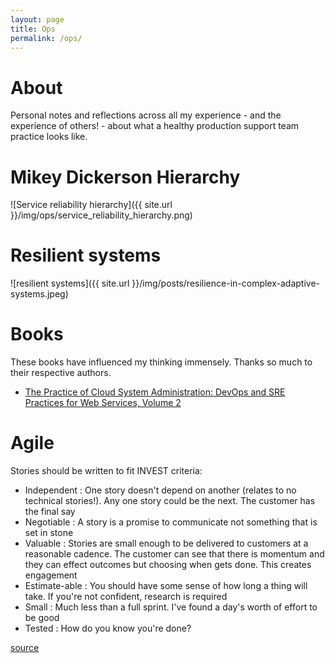 ```yaml
---
layout: page
title: Ops
permalink: /ops/
---
```


# About

Personal notes and reflections across all my experience - and the experience of others! - about what a healthy production support team practice looks like.

# Mikey Dickerson Hierarchy

![Service reliability hierarchy]({{ site.url }}/img/ops/service_reliability_hierarchy.png)

# Resilient systems

![resilient systems]({{ site.url }}/img/posts/resilience-in-complex-adaptive-systems.jpeg)

# Books

These books have influenced my thinking immensely. Thanks so much to their respective authors.

- [The Practice of Cloud System Administration: DevOps and SRE Practices for Web Services, Volume 2](https://www.amazon.ca/Practice-Cloud-System-Administration-Practices/dp/032194318X/ref=sr_1_1?keywords=cloud+system+administration&qid=1556103967&s=gateway&sr=8-1)

# Agile

Stories should be written to fit INVEST criteria:

- Independent : One story doesn't depend on another (relates to no technical stories!). Any one story could be the next. The customer has the final say
- Negotiable : A story is a promise to communicate not something that is set in stone
- Valuable : Stories are small enough to be delivered to customers at a reasonable cadence. The customer can see that there is momentum and they can effect outcomes but choosing when gets done. This creates engagement
- Estimate-able : You should have some sense of how long a thing will take. If you're not confident, research is required
- Small : Much less than a full sprint. I've found a day's worth of effort to be good
- Tested : How do you know you're done?

[source](http://agileinaflash.blogspot.com/2009/02/invest.html)

